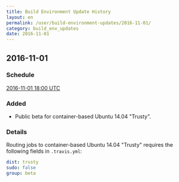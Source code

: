 ```yaml
---
title: Build Environment Update History
layout: en
permalink: /user/build-environment-updates/2016-11-01/
category: build_env_updates
date: 2016-11-01
---
```


## 2016-11-01

### Schedule

[2016-11-01 18:00 UTC](http://everytimezone.com/#2016-11-1,360,c8l)

### Added

- Public beta for container-based Ubuntu 14.04 "Trusty".

### Details

Routing jobs to container-based Ubuntu 14.04 "Trusty" requires the following
fields in `.travis.yml`:

``` yaml
dist: trusty
sudo: false
group: beta
```
